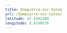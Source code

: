 ```yaml
---
title: Dampierre-sur-Salon
url: /dampierre-sur-salon/
latitude: 47.5562368
longitude: 5.6790576
---
```

